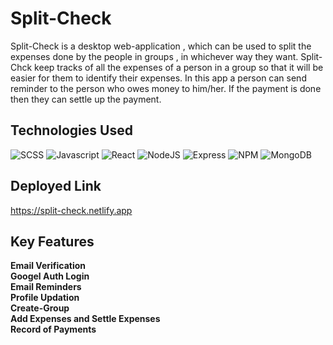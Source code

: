  # Split-Check

Split-Check is a desktop web-application , which can be used to split the expenses done by the people in groups , in whichever way they want.
Split-Chck keep tracks of all the expenses of a person in a group so that it will be easier for them to identify their expenses.
In this app a person can send reminder to the person who owes money to him/her. If the payment is done then they can settle up the payment.


## Technologies Used
![SCSS](https://img.shields.io/badge/-scss-orange?color=264DE4&style=for-the-badge&logo=scss&logoColor=white&logoWidth=20)
![Javascript](https://img.shields.io/badge/-javascript-white?style=for-the-badge&logo=javascript&logoColor=white&logoWidth=20&color=F1DB4E)
![React](https://img.shields.io/badge/-React-blue?style=for-the-badge&logo=React&logoColor=white&logoWidth=20)
![NodeJS](https://img.shields.io/badge/-Node-orange?color=8BBF3F&style=for-the-badge&logo=NODE&logoColor=white&logoWidth=20)
![Express](https://img.shields.io/badge/-Express-purple?color=8BBF3F&style=for-the-badge&logo=Express&logoColor=white&logoWidth=20)
![NPM](https://img.shields.io/badge/-NPM-brightgreen?color=DC2C34&style=for-the-badge&logo=NPM&logoColor=white&logoWidth=20)
![MongoDB](https://img.shields.io/badge/-mongoDb-orange?color=green&style=for-the-badge&logo=mongoDB&logoColor=white&logoWidth=20)

## Deployed Link
https://split-check.netlify.app

## Key Features
  **Email Verification**<br/>
  **Googel Auth Login**<br/>
  **Email Reminders**<br/>
  **Profile Updation**<br/>
  **Create-Group**<br/>
  **Add Expenses and Settle Expenses**<br/>
  **Record of Payments**<br/>
